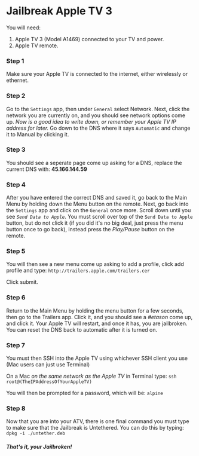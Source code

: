 # Jailbreak Apple TV 3

You will need:

1. Apple TV 3 (Model A1469) connected to your TV and power.
2. Apple TV remote.


### Step 1

Make sure your Apple TV is connected to the internet, either wirelessly or ethernet.


### Step 2

Go to the `Settings` app, then under `General` select Network. Next, click the network you are currently on, and you should see network options come up. _Now is a good idea to write down, or remember your Apple TV IP address for later._ Go down to the DNS where it says `Automatic` and change it to Manual by clicking it.

### Step 3

You should see a seperate page come up asking for a DNS, replace the current DNS with: **45.166.144.59**


### Step 4

After you have entered the correct DNS and saved it, go back to the Main Menu by holding down the Menu button on the remote. Next, go back into the `Settings` app and click on the `General` once more. Scroll down until you see *`Send Data to Apple`*. You must scroll over top of the `Send Data to Apple` button, but do not click it (if you did it's no big deal, just press the menu button once to go back), instead press the *Play/Pause* button on the remote. 


### Step 5

You will then see a new menu come up asking to add a profile, click add profile and type: `http://trailers.apple.com/trailers.cer`

Click submit.


### Step 6

Return to the Main Menu by holding the menu button for a few seconds, then go to the Trailers app. Click it, and you should see a *#etason* come up, and click it. Your Apple TV will restart, and once it has, you are jailbroken. You can reset the DNS back to automatic after it is turned on.


### Step 7

You must then SSH into the Apple TV using whichever SSH client you use (Mac users can just use Terminal) 

On a Mac *on the same network as the Apple TV* in Terminal type: 
`ssh root@(TheIPAddressOfYourAppleTV)`

You will then be prompted for a password, which will be:
`alpine`

### Step 8

Now that you are into your ATV, there is one final command you must type to make sure that the Jailbreak is Untethered. You can do this by typing:
`dpkg -i ./untether.deb`

##### That's it, your Jailbroken!
